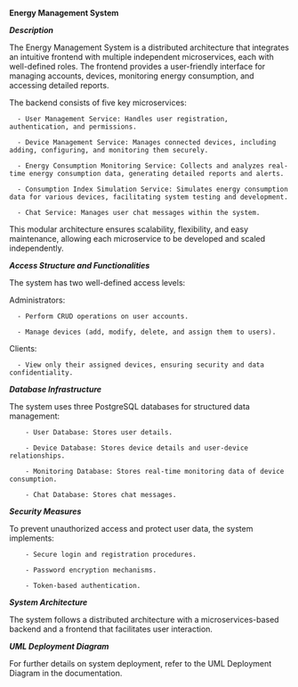**Energy Management System**

***Description***

  The Energy Management System is a distributed architecture that integrates an intuitive frontend with multiple independent microservices, each with well-defined roles. The frontend provides a user-friendly interface for managing accounts, devices, monitoring energy consumption, and accessing detailed reports.

  The backend consists of five key microservices:

      - User Management Service: Handles user registration, authentication, and permissions.

      - Device Management Service: Manages connected devices, including adding, configuring, and monitoring them securely.

      - Energy Consumption Monitoring Service: Collects and analyzes real-time energy consumption data, generating detailed reports and alerts.

      - Consumption Index Simulation Service: Simulates energy consumption data for various devices, facilitating system testing and development.

      - Chat Service: Manages user chat messages within the system.

  This modular architecture ensures scalability, flexibility, and easy maintenance, allowing each microservice to be developed and scaled independently.

***Access Structure and Functionalities***

  The system has two well-defined access levels:

  Administrators:

      - Perform CRUD operations on user accounts.

      - Manage devices (add, modify, delete, and assign them to users).

  Clients:

      - View only their assigned devices, ensuring security and data confidentiality.

***Database Infrastructure***

  The system uses three PostgreSQL databases for structured data management:

        - User Database: Stores user details.

        - Device Database: Stores device details and user-device relationships.

        - Monitoring Database: Stores real-time monitoring data of device consumption.

        - Chat Database: Stores chat messages.

***Security Measures***

  To prevent unauthorized access and protect user data, the system implements:

        - Secure login and registration procedures.

        - Password encryption mechanisms.

        - Token-based authentication.

***System Architecture***

The system follows a distributed architecture with a microservices-based backend and a frontend that facilitates user interaction.

***UML Deployment Diagram***

For further details on system deployment, refer to the UML Deployment Diagram in the documentation.

